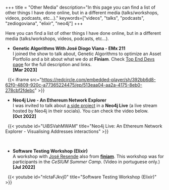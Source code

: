 +++
title = "Other Media"
description="In this page you can find a list of other things I have done online, but in a different media (talks/workshops, videos, podcasts, etc...)."
keywords=["videos", "talks", "podcasts", "zediogoviana", "elixir", "neo4j"]
+++

Here you can find a list of other things I have done online, but in a different media (talks/workshops, videos, podcasts, etc...).

- **Genetic Algorithms With José Diogo Viana - EMx 211** \
I joined the show to talk about, Genetic Algorithms to optimize an Asset Portfolio and a bit about what we do at **Finiam**. Check [Top End Devs page](https://topenddevs.com/podcasts/elixir-mix/episodes/genetic-algorithms-with-jose-diogo-viana-emx-211) for the full description and links. \
**[Mar 2023]** 

&nbsp;
{{< iframe src="https://redcircle.com/embedded-player/sh/392bb6d8-62f0-4809-920c-a77365224475/ep/513eaa04-aa2a-4175-8eb0-278cbf2fdebc" >}}

- **Neo4j Live - An Ethereum Network Explorer** \
I was invited to talk about [a side project](https://github.com/zediogoviana/ethcule-poirot) in a **Neo4j Live** (a live stream hosted by Neo4j in their socials). You can check the video below.\
**[Oct 2022]** 

&nbsp;
{{< youtube id="UiBSVahMWAM" title="Neo4j Live: An Ethereum Network Explorer - Visualising Addresses interactions" >}}

&nbsp;
- **Software Testing Workshop (Elixir)** \
A workshop with [José Resende](https://zepedroresende.github.io/) also from **[finiam](https://finiam.com)**. This workshop was for participants in the *CeSIUM Summer Camp*. (Video in portuguese only.)\
**[Jul 2022]** 

&nbsp;
{{< youtube id="nIctaFJkvj0" title="Software Testing Workshop (Elixir)" >}}
